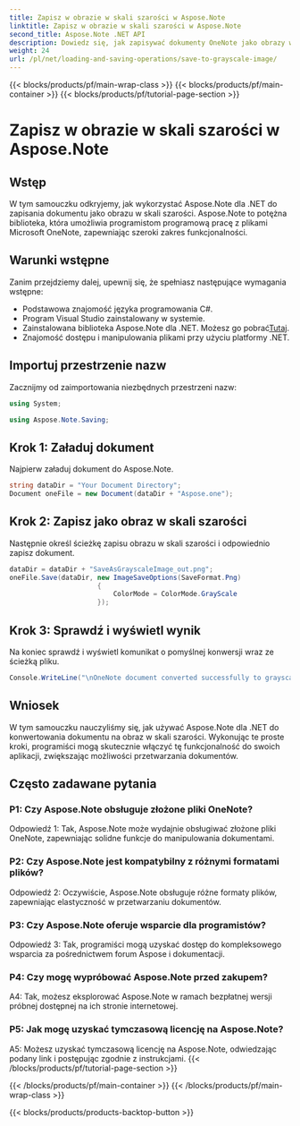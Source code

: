 ```yaml
---
title: Zapisz w obrazie w skali szarości w Aspose.Note
linktitle: Zapisz w obrazie w skali szarości w Aspose.Note
second_title: Aspose.Note .NET API
description: Dowiedz się, jak zapisywać dokumenty OneNote jako obrazy w skali szarości przy użyciu Aspose.Note dla .NET. Skorzystaj z tego obszernego samouczka, aby efektywnie przetwarzać dokumenty.
weight: 24
url: /pl/net/loading-and-saving-operations/save-to-grayscale-image/
---
```


{{< blocks/products/pf/main-wrap-class >}}
{{< blocks/products/pf/main-container >}}
{{< blocks/products/pf/tutorial-page-section >}}

# Zapisz w obrazie w skali szarości w Aspose.Note

## Wstęp

W tym samouczku odkryjemy, jak wykorzystać Aspose.Note dla .NET do zapisania dokumentu jako obrazu w skali szarości. Aspose.Note to potężna biblioteka, która umożliwia programistom programową pracę z plikami Microsoft OneNote, zapewniając szeroki zakres funkcjonalności.

## Warunki wstępne

Zanim przejdziemy dalej, upewnij się, że spełniasz następujące wymagania wstępne:

- Podstawowa znajomość języka programowania C#.
- Program Visual Studio zainstalowany w systemie.
-  Zainstalowana biblioteka Aspose.Note dla .NET. Możesz go pobrać[Tutaj](https://releases.aspose.com/note/net/).
- Znajomość dostępu i manipulowania plikami przy użyciu platformy .NET.

## Importuj przestrzenie nazw

Zacznijmy od zaimportowania niezbędnych przestrzeni nazw:

```csharp
using System;

using Aspose.Note.Saving;

```

## Krok 1: Załaduj dokument

Najpierw załaduj dokument do Aspose.Note. 

```csharp
string dataDir = "Your Document Directory";
Document oneFile = new Document(dataDir + "Aspose.one");
```

## Krok 2: Zapisz jako obraz w skali szarości

Następnie określ ścieżkę zapisu obrazu w skali szarości i odpowiednio zapisz dokument.

```csharp
dataDir = dataDir + "SaveAsGrayscaleImage_out.png";
oneFile.Save(dataDir, new ImageSaveOptions(SaveFormat.Png)
					  {
						  ColorMode = ColorMode.GrayScale
					  });
```

## Krok 3: Sprawdź i wyświetl wynik

Na koniec sprawdź i wyświetl komunikat o pomyślnej konwersji wraz ze ścieżką pliku.

```csharp
Console.WriteLine("\nOneNote document converted successfully to grayscale image.\nFile saved at " + dataDir);
```

## Wniosek

W tym samouczku nauczyliśmy się, jak używać Aspose.Note dla .NET do konwertowania dokumentu na obraz w skali szarości. Wykonując te proste kroki, programiści mogą skutecznie włączyć tę funkcjonalność do swoich aplikacji, zwiększając możliwości przetwarzania dokumentów.

## Często zadawane pytania

### P1: Czy Aspose.Note obsługuje złożone pliki OneNote?

Odpowiedź 1: Tak, Aspose.Note może wydajnie obsługiwać złożone pliki OneNote, zapewniając solidne funkcje do manipulowania dokumentami.

### P2: Czy Aspose.Note jest kompatybilny z różnymi formatami plików?

Odpowiedź 2: Oczywiście, Aspose.Note obsługuje różne formaty plików, zapewniając elastyczność w przetwarzaniu dokumentów.

### P3: Czy Aspose.Note oferuje wsparcie dla programistów?

Odpowiedź 3: Tak, programiści mogą uzyskać dostęp do kompleksowego wsparcia za pośrednictwem forum Aspose i dokumentacji.

### P4: Czy mogę wypróbować Aspose.Note przed zakupem?

A4: Tak, możesz eksplorować Aspose.Note w ramach bezpłatnej wersji próbnej dostępnej na ich stronie internetowej.

### P5: Jak mogę uzyskać tymczasową licencję na Aspose.Note?

A5: Możesz uzyskać tymczasową licencję na Aspose.Note, odwiedzając podany link i postępując zgodnie z instrukcjami.
{{< /blocks/products/pf/tutorial-page-section >}}

{{< /blocks/products/pf/main-container >}}
{{< /blocks/products/pf/main-wrap-class >}}

{{< blocks/products/products-backtop-button >}}
